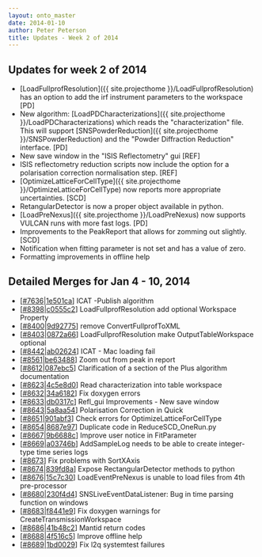 ```yaml
---
layout: onto_master
date: 2014-01-10
author: Peter Peterson
title: Updates - Week 2 of 2014
---
```

Updates for week 2 of 2014
--------------------------
* [LoadFullprofResolution]({{ site.projecthome }}/LoadFullprofResolution) has an option to add the irf instrument parameters to the workspace \[PD\]
* New algorithm: [LoadPDCharacterizations]({{ site.projecthome }}/LoadPDCharacterizations) which reads the "characterization" file. This will support [SNSPowderReduction]({{ site.projecthome }}/SNSPowderReduction) and the "Powder Diffraction Reduction" interface. \[PD\]
* New save window in the "ISIS Reflectometry" gui \[REF\]
* ISIS reflectometry reduction scripts now include the option for a polarisation correction normalisation step. \[REF\]
* [OptimizeLatticeForCellType]({{ site.projecthome }}/OptimizeLatticeForCellType) now reports more appropriate uncertainties. \[SCD\]
* RetangularDetector is now a proper object available in python.
* [LoadPreNexus]({{ site.projecthome }}/LoadPreNexus) now supports VULCAN runs with more fast logs. \[PD\]
* Improvements to the PeakReport that allows for zomming out slightly. \[SCD\]
* Notification when fitting parameter is not set and has a value of zero.
* Formatting improvements in offline help

Detailed Merges for Jan 4 - 10, 2014
------------------------------------
* \[[#7636](http://trac.mantidproject.org/mantid/ticket/7636)|[1e501ca](https://github.com/mantidproject/mantid/commit/1e501ca0726ffbe9314b6fbd66d28829a6705b3d)\] ICAT -Publish algorithm
* \[[#8398](http://trac.mantidproject.org/mantid/ticket/8398)|[c0555c2](https://github.com/mantidproject/mantid/commit/c0555c235295721387c67937ce81c6194847d2d4)\] LoadFullprofResolution add optional Workspace Property
* \[[#8400](http://trac.mantidproject.org/mantid/ticket/8400)|[9d92775](https://github.com/mantidproject/mantid/commit/9d92775a74986a60750b943ec9013f932df3f13e)\] remove ConvertFullprofToXML
* \[[#8403](http://trac.mantidproject.org/mantid/ticket/8403)|[0872a66](https://github.com/mantidproject/mantid/commit/0872a66738ad828c02c126eb26a6abf18436041c)\] LoadFullprofResolution make OutputTableWorkspace optional
* \[[#8442](http://trac.mantidproject.org/mantid/ticket/8442)|[ab02624](https://github.com/mantidproject/mantid/commit/ab0262483980ace4a67c04b88df09000410c975b)\] ICAT - Mac loading fail
* \[[#8561](http://trac.mantidproject.org/mantid/ticket/8561)|[be63488](https://github.com/mantidproject/mantid/commit/be63488852556d6284c91dc8aaa19464987944bb)\] Zoom out from peak in report
* \[[#8612](http://trac.mantidproject.org/mantid/ticket/8612)|[087ebc5](https://github.com/mantidproject/mantid/commit/087ebc542a877acac29eebf430165e31aaa05828)\] Clarification of a section of the Plus algorithm documentation
* \[[#8623](http://trac.mantidproject.org/mantid/ticket/8623)|[4c5e8d0](https://github.com/mantidproject/mantid/commit/4c5e8d018f0e145f545e51b9b7e561fd029a1ad3)\] Read characterization into table workspace
* \[[#8632](http://trac.mantidproject.org/mantid/ticket/8632)|[34a6182](https://github.com/mantidproject/mantid/commit/34a61820100e9d3223f09902022ef25f7a6fd353)\] Fix doxygen errors
* \[[#8633](http://trac.mantidproject.org/mantid/ticket/8633)|[db0317c](https://github.com/mantidproject/mantid/commit/db0317c05036071f338946894b11b073a38178c1)\] Refl_gui Improvements - New save window
* \[[#8643](http://trac.mantidproject.org/mantid/ticket/8643)|[5a8aa54](https://github.com/mantidproject/mantid/commit/5a8aa54aebd36bee09bddc61bafcd3c0d0232b9e)\] Polarisation Correction in Quick
* \[[#8651](http://trac.mantidproject.org/mantid/ticket/8651)|[901abf3](https://github.com/mantidproject/mantid/commit/901abf30f5d1b154325d9901a36b828f6f2a23f4)\] Check errors for OptimizeLatticeForCellType
* \[[#8654](http://trac.mantidproject.org/mantid/ticket/8654)|[8687e97](https://github.com/mantidproject/mantid/commit/8687e97b180f1e1a8ac81e3c09c527a0623087ff)\] Duplicate code in ReduceSCD_OneRun.py
* \[[#8667](http://trac.mantidproject.org/mantid/ticket/8667)|[9b6688c](https://github.com/mantidproject/mantid/commit/9b6688c550d19f48f07100856281ec152d0f9872)\] Improve user notice in FitParameter
* \[[#8669](http://trac.mantidproject.org/mantid/ticket/8669)|[a03746b](https://github.com/mantidproject/mantid/commit/a03746b83f2aef2f0a24f18229141bcca9041c3a)\] AddSampleLog needs to be able to create integer-type time series logs
* \[[#8673](http://trac.mantidproject.org/mantid/ticket/8673)\] Fix problems with SortXAxis
* \[[#8674](http://trac.mantidproject.org/mantid/ticket/8674)|[839fd8a](https://github.com/mantidproject/mantid/commit/839fd8af0d1a6940c8dbcc9d94f4fbda49371cfc)\] Expose RectangularDetector methods to python
* \[[#8676](http://trac.mantidproject.org/mantid/ticket/8676)|[15c7c30](https://github.com/mantidproject/mantid/commit/15c7c3040b806cc3a3ef29f5910be3af6d0d28aa)\] LoadEventPreNexus is unable to load files from 4th pre-processor
* \[[#8680](http://trac.mantidproject.org/mantid/ticket/8680)|[230f4d4](https://github.com/mantidproject/mantid/commit/230f4d44d34b5a058c270ae2a99e909eb91ad749)\] SNSLiveEventDataListener: Bug in time parsing function on windows
* \[[#8683](http://trac.mantidproject.org/mantid/ticket/8683)|[f8441e9](https://github.com/mantidproject/mantid/commit/f8441e997e84b492297258122d75fb07641411a8)\] Fix doxygen warnings for CreateTransmissionWorkspace
* \[[#8686](http://trac.mantidproject.org/mantid/ticket/8686)|[41b48c2](https://github.com/mantidproject/mantid/commit/41b48c2cc00b99f8d9f9d30052654955f140f6ef)\] Mantid return codes
* \[[#8688](http://trac.mantidproject.org/mantid/ticket/8688)|[4f516c5](https://github.com/mantidproject/mantid/commit/4f516c584d135b92bdacb8280558a1e4e2e2491d)\] Improve offline help
* \[[#8689](http://trac.mantidproject.org/mantid/ticket/8689)|[1bd0029](https://github.com/mantidproject/mantid/commit/1bd0029a1ff6787495367dffa1999d972619e86e)\] Fix l2q systemtest failures
